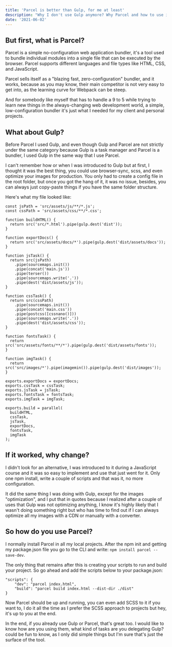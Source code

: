 ```yaml
---
title: 'Parcel is better than Gulp, for me at least'
description: "Why I don't use Gulp anymore? Why Parcel and how to use it? "
date: '2021-06-02'
---
```


## But first, what is Parcel?

Parcel is a simple no-configuration web application bundler, it's a tool used to bundle individual modules into a single file that can be executed by the browser. Parcel supports different languages and file types like HTML, CSS, and JavaScript.

Parcel sells itself as a "blazing fast, zero-configuration" bundler, and it works, because as you may know, their main competitor is not very easy to get into, as the learning curve for Webpack can be steep.

And for somebody like myself that has to handle a 9 to 5 while trying to learn new things in the always-changing web development world, a simple, low-configuration bundler it's just what I needed for my client and personal projects.

## What about Gulp?

Before Parcel I used Gulp, and even though Gulp and Parcel are not strictly under the same category because Gulp is a task manager and Parcel is a bundler, I used Gulp in the same way that I use Parcel.

I can't remember how or when I was introduced to Gulp but at first, I thought it was the best thing, you could use browser-sync, scss, and even optimize your images for production. You only had to create a config file in the root folder, but once you got the hang of it, it was no issue, besides, you can always just copy-paste things if you have the same folder structure.

Here's what my file looked like:

```
const jsPath = 'src/assets/js/**/*.js';
const cssPath = 'src/assets/css/**/*.css';

function buildHTML() {
  return src('src/*.html').pipe(gulp.dest('dist'));
}

function exportDocs() {
  return src('src/assets/docs/*').pipe(gulp.dest('dist/assets/docs'));
}

function jsTask() {
  return src(jsPath)
    .pipe(sourcemaps.init())
    .pipe(concat('main.js'))
    .pipe(terser())
    .pipe(sourcemaps.write('.'))
    .pipe(dest('dist/assets/js'));
}

function cssTask() {
  return src(cssPath)
    .pipe(sourcemaps.init())
    .pipe(concat('main.css'))
    .pipe(postcss([cssnano()]))
    .pipe(sourcemaps.write('.'))
    .pipe(dest('dist/assets/css'));
}

function fontsTask() {
  return src('src/assets/fonts/**/*').pipe(gulp.dest('dist/assets/fonts'));
}

function imgTask() {
  return src('src/images/*').pipe(imagemin()).pipe(gulp.dest('dist/images'));
}

exports.exportDocs = exportDocs;
exports.cssTask = cssTask;
exports.jsTask = jsTask;
exports.fontsTask = fontsTask;
exports.imgTask = imgTask;

exports.build = parallel(
  buildHTML,
  cssTask,
  jsTask,
  exportDocs,
  fontsTask,
  imgTask
);
```

## If it worked, why change?

I didn't look for an alternative, I was introduced to it during a JavaScript course and it was so easy to implement and use that just went for it. Only one npm install, write a couple of scripts and that was it, no more configuration.

It did the same thing I was doing with Gulp, except for the images "optimization", and I put that in quotes because I realized after a couple of uses that Gulp was not optimizing anything, I know it's highly likely that I wasn't doing something right but who has time to find out if I can always optimize all my images with a CDN or manually with a converter.

## So how do you use Parcel?

I normally install Parcel in all my local projects. After the npm init and getting my package.json file you go to the CLI and write: `npm install parcel --save-dev`.

The only thing that remains after this is creating your scripts to run and build your project. So go ahead and add the scripts below to your package.json:

```
"scripts": {
    "dev": "parcel index.html",
    "build": "parcel build index.html --dist-dir ./dist"
}
```

Now Parcel should be up and running, you can even add SCSS to it if you want to, I do it all the time as I prefer the SCSS approach to projects but hey, it's up to you at the end.

In the end, if you already use Gulp or Parcel, that's great too. I would like to know how are you using them, what kind of tasks are you delegating Gulp? could be fun to know, as I only did simple things but I'm sure that's just the surface of the tool.
